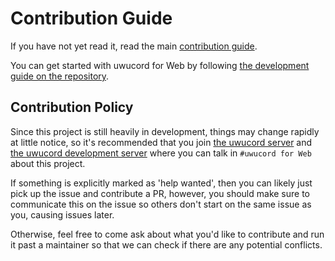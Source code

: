 # Contribution Guide

If you have not yet read it, read the main [contribution guide](https://developers.uwucord.chat/contrib.html).

You can get started with uwucord for Web by following [the development guide on the repository](https://github.com/uwucordchat/frontend?tab=readme-ov-file#development-guide).

## Contribution Policy

Since this project is still heavily in development, things may change rapidly at little notice, so it's recommended that you join [the uwucord server](https://rvlt.gg/Testers) and [the uwucord development server](https://rvlt.gg/API) where you can talk in `#uwucord for Web` about this project.

If something is explicitly marked as 'help wanted', then you can likely just pick up the issue and contribute a PR, however, you should make sure to communicate this on the issue so others don't start on the same issue as you, causing issues later.

Otherwise, feel free to come ask about what you'd like to contribute and run it past a maintainer so that we can check if there are any potential conflicts.
